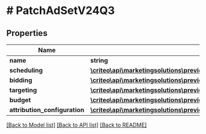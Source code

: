# # PatchAdSetV24Q3

## Properties

Name | Type | Description | Notes
------------ | ------------- | ------------- | -------------
**name** | **string** |  | [optional]
**scheduling** | [**\criteo\api\marketingsolutions\preview\Model\PatchAdSetSchedulingV24Q3**](PatchAdSetSchedulingV24Q3.md) |  | [optional]
**bidding** | [**\criteo\api\marketingsolutions\preview\Model\PatchAdSetBiddingV24Q3**](PatchAdSetBiddingV24Q3.md) |  | [optional]
**targeting** | [**\criteo\api\marketingsolutions\preview\Model\AdSetTargetingV24Q3**](AdSetTargetingV24Q3.md) |  | [optional]
**budget** | [**\criteo\api\marketingsolutions\preview\Model\PatchAdSetBudgetV24Q3**](PatchAdSetBudgetV24Q3.md) |  | [optional]
**attribution_configuration** | [**\criteo\api\marketingsolutions\preview\Model\PatchAdSetAttributionConfigurationV24Q3**](PatchAdSetAttributionConfigurationV24Q3.md) |  | [optional]

[[Back to Model list]](../../README.md#models) [[Back to API list]](../../README.md#endpoints) [[Back to README]](../../README.md)
